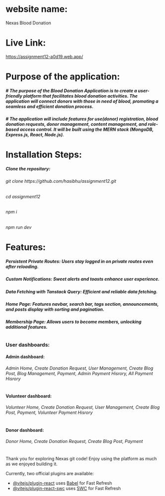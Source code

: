  # website name:
  Nexas Blood Donation
# Live Link: 
https://assignment12-a0d19.web.app/

#

# Purpose of the application: 
<h5> # The purpose of the Blood Donation Application is to create a user-friendly platform that
facilitates blood donation activities. The application will connect donors with those in
need of blood, promoting a seamless and efficient donation process.</h5>

<h5> # The application will include features for use(donor) registration, blood donation
requests, donor management, content management, and role-based access control. It
will be built using the MERN stack (MongoDB, Express.js, React, Node.js).</h5>

# Installation Steps: 
<h5>Clone the repository:</h5>
<h6> git clone https://github.com/hasibhu/assignment12.git</h6>
<h6> cd assignment12</h6>
<h6> npm i</h6>
<h6> npm run dev</h6>



# Features: 
<h5>Persistent Private Routes: Users stay logged in on private routes even after reloading. </h5>
<h5>Custom Notifications: Sweet alerts and toasts enhance user experience. </h5>
<h5>Data Fetching with Tanstack Query: Efficient and reliable data fetching. </h5>
<h5>Home Page: Features navbar, search bar, tags section, announcements, and posts display with sorting and pagination. </h5>
<h5>Membership Page: Allows users to become members, unlocking additional features. </h5>

# 

<h3>User dashboards: </h3>
<h4>Admin dashboard: </h4>
<h6>Admin Home, Create Donation Request, User Management, Create Blog Post,  Blog Management, Payment, Admin Payment Hisrory, All Payment Hisrory  </h6>

# 
<h4>Volunteer dashboard: </h4>
<h6>Volunteer Home, Create Donation Request, User Management, Create Blog Post,   Payment, Volunteer Payment Hisrory</h6>

# 
<h4>Donor dashboard: </h4>
<h6>Donor Home, Create Donation Request,  Create Blog Post,   Payment  </h6>

# 




Thank you for exploring Nexas git code! Enjoy using the platform as much as we enjoyed building it.



Currently, two official plugins are available:

- [@vitejs/plugin-react](https://github.com/vitejs/vite-plugin-react/blob/main/packages/plugin-react/README.md) uses [Babel](https://babeljs.io/) for Fast Refresh
- [@vitejs/plugin-react-swc](https://github.com/vitejs/vite-plugin-react-swc) uses [SWC](https://swc.rs/) for Fast Refresh
